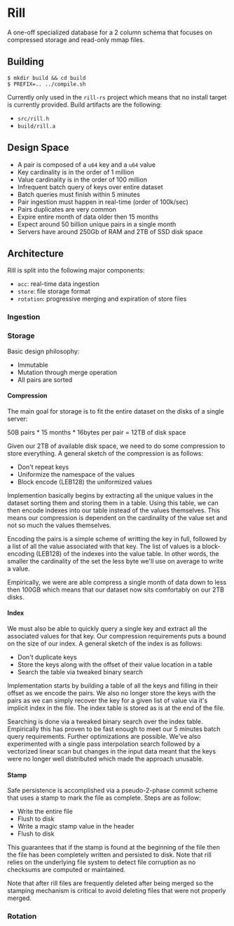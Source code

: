 # Rill

A one-off specialized database for a 2 column schema that focuses on compressed
storage and read-only mmap files.

## Building

```shell
$ mkdir build && cd build
$ PREFIX=.. ../compile.sh
```

Currently only used in the `rill-rs` project which means that no install target
is currently provided. Build artifacts are the following:
- `src/rill.h`
- `build/rill.a`

## Design Space

- A pair is composed of a `u64` key and a `u64` value
- Key cardinality is in the order of 1 million
- Value cardinality is in the order of 100 million
- Infrequent batch query of keys over entire dataset
- Batch queries must finish within 5 minutes
- Pair ingestion must happen in real-time (order of 100k/sec)
- Pairs duplicates are very common
- Expire entire month of data older then 15 months
- Expect around 50 billion unique pairs in a single month
- Servers have around 250Gb of RAM and 2TB of SSD disk space


## Architecture

Rill is split into the following major components:

- `acc`: real-time data ingestion
- `store`: file storage format
- `rotation`: progressive merging and expiration of store files

### Ingestion


### Storage

Basic design philosophy:

- Immutable
- Mutation through merge operation
- All pairs are sorted


#### Compression

The main goal for storage is to fit the entire dataset on the disks of a single
server:

  50B pairs * 15 months * 16bytes per pair = 12TB of disk space

Given our 2TB of available disk space, we need to do some compression to store
everything. A general sketch of the compression is as follows:

- Don't repeat keys
- Uniformize the namespace of the values
- Block encode (LEB128) the uniformized values

Implemention basically begins by extracting all the unique values in the dataset
sorting them and storing them in a table. Using this table, we can then encode
indexes into our table instead of the values themselves. This means our
compression is dependent on the cardinality of the value set and not so much the
values themselves.

Encoding the pairs is a simple scheme of writting the key in full, followed by a
list of all the value associated with that key. The list of values is a
block-encoding (LEB128) of the indexes into the value table. In other words, the
smaller the cardinality of the set the less byte we'll use on average to write a
value.

Empirically, we were are able compress a single month of data down to less then
100GB which means that our dataset now sits comfortably on our 2TB disks.


#### Index

We must also be able to quickly query a single key and extract all the
associated values for that key. Our compression requirements puts a bound on the
size of our index. A general sketch of the index is as follows:

- Don't duplicate keys
- Store the keys along with the offset of their value location in a table
- Search the table via tweaked binary search

Implementation starts by building a table of all the keys and filling in their
offset as we encode the pairs. We also no longer store the keys with the pairs
as we can simply recover the key for a given list of value via it's implicit
index in the file. The index table is stored as is at the end of the file.

Searching is done via a tweaked binary search over the index table. Empirically
this has proven to be fast enough to meet our 5 minutes batch query
requirements. Further optimizations are possible. We've also experimented with a
single pass interpolation search followed by a vectorized linear scan but
changes in the input data meant that the keys were no longer well distributed
which made the approach unusable.


#### Stamp

Safe persistence is accomplished via a pseudo-2-phase commit scheme that uses a
stamp to mark the file as complete. Steps are as follow:

- Write the entire file
- Flush to disk
- Write a magic stamp value in the header
- Flush to disk

This guarantees that if the stamp is found at the beginning of the file then the
file has been completely written and persisted to disk. Note that rill relies on
the underlying file system to detect file corruption as no checksums are
computed or maintained.

Note that after rill files are frequently deleted after being merged so the
stamping mechanism is critical to avoid deleting files that were not properly
merged.


### Rotation
